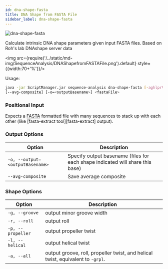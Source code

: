 ```yaml
---
id: dna-shape-fasta
title: DNA Shape from FASTA File
sidebar_label: dna-shape-fasta
---
```


![dna-shape-fasta](/../static/icons/SequenceAnalysis/DNAShapefromFASTA_square.svg)

Calculate intrinsic DNA shape parameters given input FASTA files. Based on
Roh's lab DNAshape server data

<img src={require('/../static/md-img/SequenceAnalysis/DNAShapefromFASTAFile.png').default} style={{width:70+'%'}}/> 

Usage:
```bash
java -jar ScriptManager.jar sequence-analysis dna-shape-fasta [-aghlprV]
[--avg-composite] [-o=<outputBasename>] <fastaFile>
```


### Positional Input

Expects a [FASTA][fasta-format] formatted file with many sequences to stack up with each other (like [fasta-extract tool][fasta-extract] output).

### Output Options

| Option | Description |
| ------ | ----------- |
| `-o, --output=<outputBasename>` | Specify output basename (files for each shape indicated will share this base) |
| `--avg-composite` | Save average composite |

### Shape Options

| Option | Description |
| ------ | ----------- |
| `-g, --groove` | output minor groove width
| `-r, --roll` | output roll
| `-p, --propeller` | output propeller twist
| `-l, --helical` | output helical twist
| `-a, --all` | output groove, roll, propeller twist, and helical twist, equivalent to `-grpl`.

[Roh_paper]:www.pubmed.gov

[cdt-format]:file-formats.md
[fasta-format]:file-formats.md
